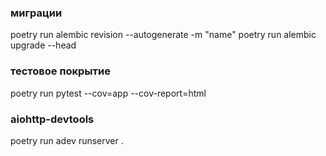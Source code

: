 
### миграции

poetry run alembic revision --autogenerate -m "name"
poetry run alembic upgrade --head

### тестовое покрытие

poetry run pytest --cov=app --cov-report=html

### aiohttp-devtools

poetry run adev runserver .
